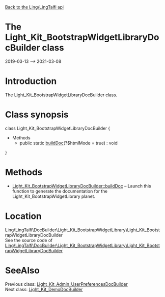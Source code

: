 [Back to the Ling/LingTalfi api](https://github.com/lingtalfi/LingTalfi/blob/master/doc/api/Ling/LingTalfi.md)



The Light_Kit_BootstrapWidgetLibraryDocBuilder class
================
2019-03-13 --> 2021-03-08






Introduction
============

The Light_Kit_BootstrapWidgetLibraryDocBuilder class.



Class synopsis
==============


class <span class="pl-k">Light_Kit_BootstrapWidgetLibraryDocBuilder</span>  {

- Methods
    - public static [buildDoc](https://github.com/lingtalfi/LingTalfi/blob/master/doc/api/Ling/LingTalfi/DocBuilder/Light_Kit_BootstrapWidgetLibrary/Light_Kit_BootstrapWidgetLibraryDocBuilder/buildDoc.md)(?$htmlMode = true) : void

}






Methods
==============

- [Light_Kit_BootstrapWidgetLibraryDocBuilder::buildDoc](https://github.com/lingtalfi/LingTalfi/blob/master/doc/api/Ling/LingTalfi/DocBuilder/Light_Kit_BootstrapWidgetLibrary/Light_Kit_BootstrapWidgetLibraryDocBuilder/buildDoc.md) &ndash; Launch this function to generate the documentation for the Light_Kit_BootstrapWidgetLibrary planet.





Location
=============
Ling\LingTalfi\DocBuilder\Light_Kit_BootstrapWidgetLibrary\Light_Kit_BootstrapWidgetLibraryDocBuilder<br>
See the source code of [Ling\LingTalfi\DocBuilder\Light_Kit_BootstrapWidgetLibrary\Light_Kit_BootstrapWidgetLibraryDocBuilder](https://github.com/lingtalfi/LingTalfi/blob/master/DocBuilder/Light_Kit_BootstrapWidgetLibrary/Light_Kit_BootstrapWidgetLibraryDocBuilder.php)



SeeAlso
==============
Previous class: [Light_Kit_Admin_UserPreferencesDocBuilder](https://github.com/lingtalfi/LingTalfi/blob/master/doc/api/Ling/LingTalfi/DocBuilder/Light_Kit_Admin_UserPreferences/Light_Kit_Admin_UserPreferencesDocBuilder.md)<br>Next class: [Light_Kit_DemoDocBuilder](https://github.com/lingtalfi/LingTalfi/blob/master/doc/api/Ling/LingTalfi/DocBuilder/Light_Kit_Demo/Light_Kit_DemoDocBuilder.md)<br>
